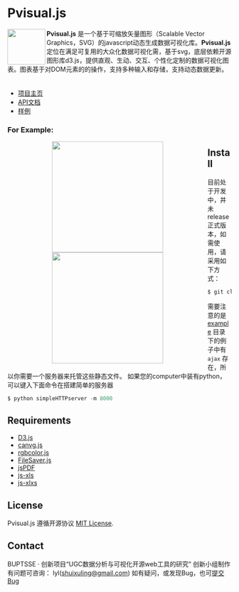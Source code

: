 # Pvisual.js

<a href="http://pvisualjs.sinaapp.com/"><img src="http://pvisualjs.sinaapp.com/logo.png" align="left" width="85px" height="80px"></a>**Pvisual.js** 是一个基于可缩放矢量图形（Scalable Vector Graphics，SVG）的javascript动态生成数据可视化库。**Pvisual.js**   定位在满足可复用的大众化数据可视化需，基于svg，底层依赖开源图形库d3.js，提供直观、生动、交互、个性化定制的数据可视化图表。图表基于对DOM元素的的操作，支持多种输入和存储，支持动态数据更新。  
　
　　
- [项目主页](http://pvisualjs.sinaapp.com)
- [API文档](http://pvisualjs.sinaapp.com/api.html)
- [样例](http://pvisualjs.sinaapp.com/example.html)  


### For Example:

<img src="http://pvisualjs.sinaapp.com/img/main-page-graph.png" align="left" width="250px" height="250px" hspace="100px"/>
<img src="http://pvisualjs.sinaapp.com/img/main-page-chord.png" align="left" width="250px" height="250px" hspace="100px"/>


## Install
目前处于开发中，并未release正式版本，如需使用，请采用如下方式：

```bash
$ git clone git://github.com/linan142857/pvisual.git
```
需要注意的是 [example](https://github.com/TBEDP/datavjs/tree/master/example) 目录下的例子中有 `ajax` 存在，所以你需要一个服务器来托管这些静态文件。
如果您的computer中装有python，可以键入下面命令在搭建简单的服务器
```python
$ python simpleHTTPserver -m 8000 
```

## Requirements

- [D3.js]("https://github.com/mbostock/d3")
- [canvg.js](http://code.google.com/p/canvg/)
- [rgbcolor.js](http://www.phpied.com/rgb-color-parser-in-javascript/)
- [FileSaver.js](https://github.com/eligrey/FileSaver.js)
- [jsPDF](https://github.com/MrRio/jsPDF)
- [js-xls](https://github.com/SheetJS/js-xls)
- [js-xlxs](https://github.com/SheetJS/js-xlxs)

## License

Pvisual.js 遵循开源协议 [MIT License](https://github.com/linan142857/pvisual/MIT-License).

## Contact

BUPTSSE · 创新项目“UGC数据分析与可视化开源web工具的研究” 创新小组制作
有问题可咨询：
lyl(shuixuling@gmail.com)
如有疑问，或发现Bug，也可[提交Bug](https://github.com/linan142857pviuals/issues/new)
